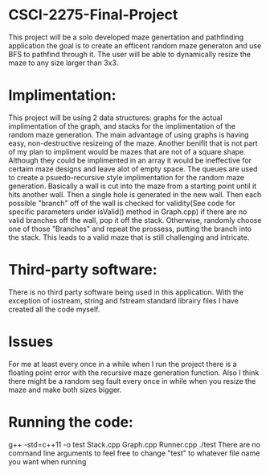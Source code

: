 # CSCI-2275-Final-Project
This project will be a solo developed maze genertation and pathfinding application the goal is to create an efficent random maze generaton and use BFS to pathfind through it. The user will be able to dynamically resize the maze to any size larger than 3x3. 
# Implimentation:
 This project will be using 2 data structures: graphs for the actual implimentation of the graph, and stacks for the implimentation of the random maze generation. The main advantage of using graphs is having easy, non-destructive resizeing of the maze. Another benifit that is not part of my plan to impliment would be mazes that are not of a square shape. Although they could be implimented in an array it would be ineffective for certaim maze designs and leave alot of empty space. The queues are used to create a psuedo-recursive style implimentation for the random maze generation. Basically a wall is cut into the maze from a starting point until it hits another wall. Then a single hole is generated in the new wall. Then each possible "branch" off of the wall is checked for validity(See code for specific parameters under isValid() method in Graph.cpp) if there are no valid branches off the wall, pop it off the stack. Otherwise, randomly choose one of those "Branches" and repeat the prossess, putting the branch into the stack. This leads to a valid maze that is still challenging and intricate. 
 # Third-party software:
There is no third party software being used in this application. With the exception of iostream, string and fstream standard librairy files I have created all the code myself. 
# Issues
For me at least every once in a while when I run the project there is a floating point error with the recursive maze generation function. Also I think there might be a random seg fault every once in while when you resize the maze and make both sizes bigger.
# Running the code:
g++ -std=c++11 -o test Stack.cpp Graph.cpp Runner.cpp
./test
There are no command line arguments to feel free to change "test" to whatever file name you want when running
